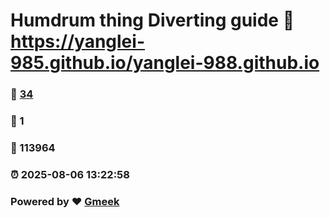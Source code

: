 # Humdrum thing Diverting guide :link: https://yanglei-985.github.io/yanglei-988.github.io 
### :page_facing_up: [34](https://yanglei-985.github.io/yanglei-988.github.io/tag.html) 
### :speech_balloon: 1 
### :hibiscus: 113964 
### :alarm_clock: 2025-08-06 13:22:58 
### Powered by :heart: [Gmeek](https://github.com/Meekdai/Gmeek)
